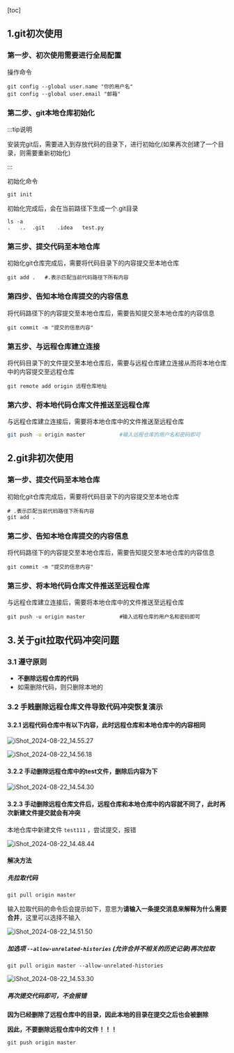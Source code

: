 [toc]



## 1.git初次使用

### 第一步、初次使用需要进行全局配置

操作命令

```shell
git config --global user.name "你的用户名"
git config --global user.email "邮箱"
```



### 第二步、git本地仓库初始化

:::tip说明

安装完git后，需要进入到存放代码的目录下，进行初始化(如果再次创建了一个目录，则需要重新初始化)

:::





初始化命令

```shell
git init
```

初始化完成后，会在当前路径下生成一个.git目录

```shell
ls -a
.	..	.git	.idea	test.py
```



### 第三步、提交代码至本地仓库

初始化git仓库完成后，需要将代码目录下的内容提交至本地仓库

```shell
git add .	#.表示匹配当前代码路径下所有内容	
```



### 第四步、告知本地仓库提交的内容信息

将代码路径下的内容提交至本地仓库后，需要告知提交至本地仓库的内容信息

```shell
git commit -m "提交的信息内容"
```



### 第五步、与远程仓库建立连接

将代码目录下的文件提交至本地仓库后，需要与远程仓库建立连接从而将本地仓库中的内容提交至远程仓库

```shell
git remote add origin 远程仓库地址
```



### 第六步、将本地代码仓库文件推送至远程仓库

与远程仓库建立连接后，需要将本地仓库中的文件推送至远程仓库

```sh
git push -u origin master			#输入远程仓库的用户名和密码即可
```





## 2.git非初次使用

### 第一步、提交代码至本地仓库

初始化git仓库完成后，需要将代码目录下的内容提交至本地仓库

```shell
# .表示匹配当前代码路径下所有内容		
git add .  					
```



### 第二步、告知本地仓库提交的内容信息

将代码路径下的内容提交至本地仓库后，需要告知提交至本地仓库的内容信息

```shell
git commit -m "提交的信息内容"
```



### 第三步、将本地代码仓库文件推送至远程仓库

与远程仓库建立连接后，需要将本地仓库中的文件推送至远程仓库

```shell
git push -u origin master			#输入远程仓库的用户名和密码即可
```





## 3.关于git拉取代码冲突问题

### 3.1 遵守原则

- **不删除远程仓库的代码**
- 如需删除代码，则只删除本地的





### 3.2 手贱删除远程仓库文件导致代码冲突恢复演示

#### 3.2.1 远程代码仓库中有以下内容，此时远程仓库和本地仓库中的内容相同

![iShot_2024-08-22_14.55.27](https://gitea.pptfz.cn/pptfz/picgo-images/raw/branch/master/img/iShot_2024-08-22_14.55.27.png)



![iShot_2024-08-22_14.56.18](https://gitea.pptfz.cn/pptfz/picgo-images/raw/branch/master/img/iShot_2024-08-22_14.56.18.png)



#### 3.2.2 手动删除远程仓库中的test文件，删除后内容为下

![iShot_2024-08-22_14.54.30](https://gitea.pptfz.cn/pptfz/picgo-images/raw/branch/master/img/iShot_2024-08-22_14.54.30.png)



#### 3.2.3 手动删除远程仓库文件后，远程仓库和本地仓库中的内容就不同了，此时再次新建文件提交就会有冲突

本地仓库中新建文件 `test111` ，尝试提交，报错

![iShot_2024-08-22_14.48.44](https://gitea.pptfz.cn/pptfz/picgo-images/raw/branch/master/img/iShot_2024-08-22_14.48.44.png)



#### 解决方法

##### 先拉取代码

```shell
git pull origin master
```

输入拉取代码的命令后会提示如下，意思为**请输入一条提交消息来解释为什么需要合并**，这里可以选择不输入

![iShot_2024-08-22_14.51.50](https://gitea.pptfz.cn/pptfz/picgo-images/raw/branch/master/img/iShot_2024-08-22_14.51.50.png)



##### 加选项 `--allow-unrelated-histories` (允许合并不相关的历史记录)再次拉取

```shell
git pull origin master --allow-unrelated-histories
```

![iShot_2024-08-22_14.53.30](https://gitea.pptfz.cn/pptfz/picgo-images/raw/branch/master/img/iShot_2024-08-22_14.53.30.png)



##### 再次提交代码即可，不会报错

**因为已经删除了远程仓库中的目录，因此本地的目录在提交之后也会被删除**

**因此，不要删除远程仓库中的文件！！！**

```shell
git push origin master
```



